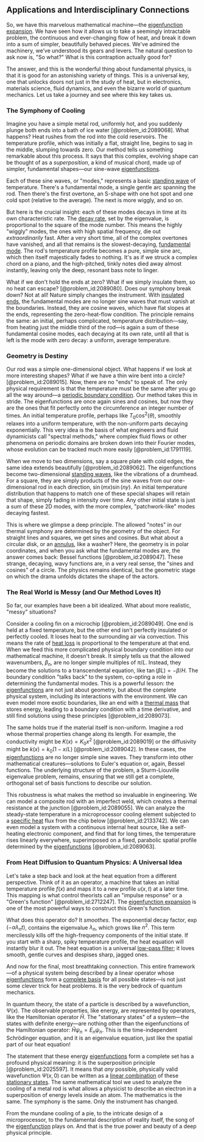 ## Applications and Interdisciplinary Connections

So, we have this marvelous mathematical machine—the [eigenfunction expansion](@article_id:150966). We have seen how it allows us to take a seemingly intractable problem, the continuous and ever-changing flow of heat, and break it down into a sum of simpler, beautifully behaved pieces. We've admired the machinery, we’ve understood its gears and levers. The natural question to ask now is, "So what?" What is this contraption actually good for?

The answer, and this is the wonderful thing about fundamental physics, is that it is good for an astonishing variety of things. This is a universal key, one that unlocks doors not just in the study of heat, but in electronics, materials science, fluid dynamics, and even the bizarre world of quantum mechanics. Let us take a journey and see where this key takes us.

### The Symphony of Cooling

Imagine you have a simple metal rod, uniformly hot, and you suddenly plunge both ends into a bath of ice water [@problem_id:2089068]. What happens? Heat rushes from the rod into the cold reservoirs. The temperature profile, which was initially a flat, straight line, begins to sag in the middle, slumping towards zero. Our method tells us something remarkable about this process. It says that this complex, evolving shape can be thought of as a *superposition*, a kind of musical chord, made up of simpler, fundamental shapes—our sine-wave [eigenfunctions](@article_id:154211).

Each of these sine waves, or "modes," represents a basic [standing wave](@article_id:260715) of temperature. There's a fundamental mode, a single gentle arc spanning the rod. Then there's the first overtone, an S-shape with one hot spot and one cold spot (relative to the average). The next is more wiggly, and so on.

But here is the crucial insight: each of these modes decays in time at its own characteristic rate. The [decay rate](@article_id:156036), set by the eigenvalue, is proportional to the square of the mode number. This means the highly "wiggly" modes, the ones with high spatial frequency, die out *extraordinarily* fast. After a very short time, all of the complex overtones have vanished, and all that remains is the slowest-decaying, [fundamental mode](@article_id:164707). The rod's temperature profile becomes a pure, simple sine arc, which then itself majestically fades to nothing. It's as if we struck a complex chord on a piano, and the high-pitched, tinkly notes died away almost instantly, leaving only the deep, resonant bass note to linger.

What if we don't hold the ends at zero? What if we simply insulate them, so no heat can escape? [@problem_id:2089080]. Does our symphony break down? Not at all! Nature simply changes the instrument. With [insulated ends](@article_id:169489), the fundamental modes are no longer sine waves that must vanish at the boundaries. Instead, they are cosine waves, which have flat slopes at the ends, representing the zero-heat-flow condition. The principle remains the same: an initial, perhaps complicated, temperature distribution—say, from heating just the middle third of the rod—is again a sum of these fundamental cosine modes, each decaying at its own rate, until all that is left is the mode with zero decay: a uniform, average temperature.

### Geometry is Destiny

Our rod was a simple one-dimensional object. What happens if we look at more interesting shapes? What if we have a thin wire bent into a circle? [@problem_id:2089015]. Now, there are no "ends" to speak of. The only physical requirement is that the temperature must be the same after you go all the way around—a [periodic boundary condition](@article_id:270804). Our method takes this in stride. The eigenfunctions are once again sines and cosines, but now they are the ones that fit perfectly onto the circumference an integer number of times. An initial temperature profile, perhaps like $T_0 \cos^2(\theta)$, smoothly relaxes into a uniform temperature, with the non-uniform parts decaying exponentially. This very idea is the basis of what engineers and fluid dynamicists call "spectral methods," where complex fluid flows or other phenomena on periodic domains are broken down into their Fourier modes, whose evolution can be tracked much more easily [@problem_id:1791119].

When we move to two dimensions, say a square plate with cold edges, the same idea extends beautifully [@problem_id:2089062]. The eigenfunctions become two-dimensional [standing waves](@article_id:148154), like the vibrations of a drumhead. For a square, they are simply products of the sine waves from our one-dimensional rod in each direction, $\sin(mx)\sin(ny)$. An initial temperature distribution that happens to match one of these special shapes will retain that shape, simply fading in intensity over time. Any other initial state is just a sum of these 2D modes, with the more complex, "patchwork-like" modes decaying fastest.

This is where we glimpse a deep principle. The allowed "notes" in our thermal symphony are determined by the geometry of the object. For straight lines and squares, we get sines and cosines. But what about a circular disk, or an [annulus](@article_id:163184), like a washer? Here, the geometry is in polar coordinates, and when you ask what the fundamental modes are, the answer comes back: Bessel functions [@problem_id:2089047]. These strange, decaying, wavy functions are, in a very real sense, the "sines and cosines" of a circle. The physics remains identical, but the geometric stage on which the drama unfolds dictates the shape of the actors.

### The Real World is Messy (and Our Method Loves It)

So far, our examples have been a bit idealized. What about more realistic, "messy" situations?

Consider a cooling fin on a microchip [@problem_id:2089049]. One end is held at a fixed temperature, but the other end isn't perfectly insulated or perfectly cooled. It loses heat to the surrounding air via convection. This means the rate of [heat loss](@article_id:165320) is proportional to the temperature at that end. When we feed this more complicated physical boundary condition into our mathematical machine, it doesn't break. It simply tells us that the allowed wavenumbers, $\beta_n$, are no longer simple multiples of $\pi/L$. Instead, they become the solutions to a transcendental equation, like $\tan(\beta L) = -\beta/H$. The boundary condition "talks back" to the system, co-opting a role in determining the fundamental modes. This is a powerful lesson: the [eigenfunctions](@article_id:154211) are not just about geometry, but about the complete physical system, including its interactions with the environment. We can even model more exotic boundaries, like an end with a [thermal mass](@article_id:187607) that stores energy, leading to a boundary condition with a time derivative, and still find solutions using these principles [@problem_id:2089073].

The same holds true if the material itself is non-uniform. Imagine a rod whose thermal properties change along its length. For example, the conductivity might be $K(x) = K_0 x^2$ [@problem_id:2089019] or the diffusivity might be $k(x) = k_0(1-x/L)$ [@problem_id:2089042]. In these cases, the [eigenfunctions](@article_id:154211) are no longer simple sine waves. They transform into other mathematical creatures—solutions to Euler's equation or, again, Bessel functions. The underlying structure of the problem, a Sturm-Liouville eigenvalue problem, remains, ensuring that we still get a complete, orthogonal set of basis functions to describe our solution.

This robustness is what makes the method so invaluable in engineering. We can model a composite rod with an imperfect weld, which creates a thermal resistance at the junction [@problem_id:2089055]. We can analyze the steady-state temperature in a microprocessor cooling element subjected to a [specific heat](@article_id:136429) flux from the chip below [@problem_id:2133742]. We can even model a system with a continuous internal heat source, like a self-heating electronic component, and find that for long times, the temperature rises linearly everywhere, superimposed on a fixed, parabolic spatial profile determined by the [eigenfunctions](@article_id:154211) [@problem_id:2089063].

### From Heat Diffusion to Quantum Physics: A Universal Idea

Let's take a step back and look at the heat equation from a different perspective. Think of it as an operator, a machine that takes an initial temperature profile $f(x)$ and maps it to a new profile $u(x,t)$ at a later time. This mapping is what control theorists call an "impulse response" or a "Green's function" [@problem_id:2712247]. The [eigenfunction expansion](@article_id:150966) is one of the most powerful ways to construct this Green's function.

What does this operator do? It *smoothes*. The exponential decay factor, $\exp(-\alpha \lambda_n t)$, contains the eigenvalue $\lambda_n$, which grows like $n^2$. This term mercilessly kills off the high-frequency components of the initial state. If you start with a sharp, spiky temperature profile, the heat equation will instantly blur it out. The heat equation is a universal [low-pass filter](@article_id:144706); it loves smooth, gentle curves and despises sharp, jagged ones.

And now for the final, most breathtaking connection. This entire framework—of a physical system being described by a linear operator whose [eigenfunctions](@article_id:154211) form a [complete basis](@article_id:143414) for all possible states—is not just some clever trick for heat problems. It is the very bedrock of quantum mechanics.

In quantum theory, the state of a particle is described by a wavefunction, $\Psi(x)$. The observable properties, like energy, are represented by operators, like the Hamiltonian operator $\hat{H}$. The "stationary states" of a system—the states with definite energy—are nothing other than the eigenfunctions of the Hamiltonian operator: $\hat{H}\psi_n = E_n \psi_n$. This is the time-independent Schrödinger equation, and it is an eigenvalue equation, just like the spatial part of our heat equation!

The statement that these energy [eigenfunctions](@article_id:154211) form a complete set has a profound physical meaning: it is the superposition principle [@problem_id:2025597]. It means that *any* possible, physically valid wavefunction $\Psi(x,0)$ can be written as a [linear combination](@article_id:154597) of these [stationary states](@article_id:136766). The same mathematical tool we used to analyze the cooling of a metal rod is what allows a physicist to describe an electron in a superposition of energy levels inside an atom. The mathematics is the same. The symphony is the same. Only the instrument has changed.

From the mundane cooling of a pie, to the intricate design of a microprocessor, to the fundamental description of reality itself, the song of the [eigenfunction](@article_id:148536) plays on. And that is the true power and beauty of a deep physical principle.